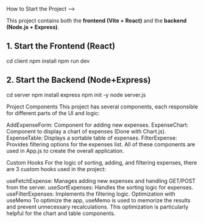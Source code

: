 How to Start the Project -->

This project contains both the **frontend (Vite + React)** and the **backend (Node.js + Express)**.

##  1. Start the Frontend (React)
cd client
npm install
npm run dev

##  2. Start the Backend (Node+Express)
cd server
npm install express
npm init -y
node server.js

Project Components
This project has several components, each responsible for different parts of the UI and logic:

AddExpenseForm: Component for adding new expenses.
ExpenseChart: Component to display a chart of expenses (Done with Chart.js).
ExpenseTable: Displays a sortable table of expenses.
FilterExpense: Provides filtering options for the expenses list.
All of these components are used in App.js to create the overall application.

Custom Hooks
For the logic of sorting, adding, and filtering expenses, there are 3 custom hooks used in the project:

useFetchExpense: Manages adding new expenses and handling GET/POST from the server.
useSortExpenses: Handles the sorting logic for expenses.
useFilterExpenses: Implements the filtering logic.
Optimization with useMemo
To optimize the app, useMemo is used to memorize the results and prevent unnecessary recalculations. This optimization is particularly helpful for the chart and table components.
